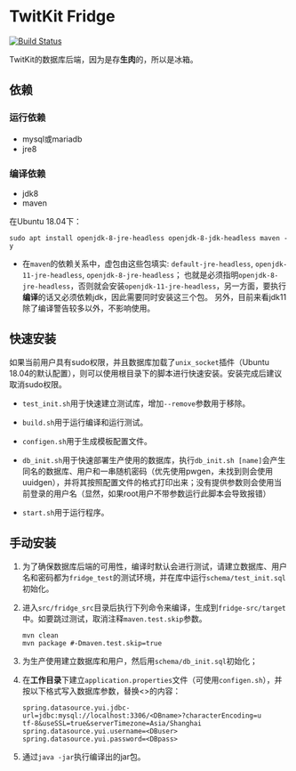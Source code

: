 # TwitKit Fridge 

[![Build Status](https://travis-ci.com/EnkanRec/TwitKit-Fridge.svg?branch=main)](https://enkanrec.github.io/TwitKit-Fridge/)

TwitKit的数据库后端，因为是存**生肉**的，所以是冰箱。

## 依赖

### 运行依赖

- mysql或mariadb
- jre8

### 编译依赖

- jdk8
- maven

在Ubuntu 18.04下：

```shell
sudo apt install openjdk-8-jre-headless openjdk-8-jdk-headless maven -y
```

- 在`maven`的依赖关系中，虚包由这些包填实: `default-jre-headless`, `openjdk-11-jre-headless`, `openjdk-8-jre-headless`；
  也就是必须指明`openjdk-8-jre-headless`，否则就会安装`openjdk-11-jre-headless`，另一方面，要执行**编译**的话又必须依赖jdk，因此需要同时安装这三个包。
  另外，目前来看jdk11除了编译警告较多以外，不影响使用。

## 快速安装

如果当前用户具有sudo权限，并且数据库加载了`unix_socket`插件（Ubuntu 18.04的默认配置），则可以使用根目录下的脚本进行快速安装。安装完成后建议取消sudo权限。

- `test_init.sh`用于快速建立测试库，增加`--remove`参数用于移除。
- `build.sh`用于运行编译和运行测试。

- `configen.sh`用于生成模板配置文件。

- `db_init.sh`用于快速部署生产使用的数据库，执行`db_init.sh [name]`会产生同名的数据库、用户和一串随机密码（优先使用pwgen，未找到则会使用uuidgen），并将其按照配置文件的格式打印出来；没有提供参数则会使用当前登录的用户名（显然，如果root用户不带参数运行此脚本会导致报错）

- `start.sh`用于运行程序。

## 手动安装

1. 为了确保数据库后端的可用性，编译时默认会进行测试，请建立数据库、用户名和密码都为`fridge_test`的测试环境，并在库中运行`schema/test_init.sql`初始化。

2. 进入`src/fridge_src`目录后执行下列命令来编译，生成到`fridge-src/target`中。如要跳过测试，取消注释`maven.test.skip`参数。

   ```
   mvn clean
   mvn package #-Dmaven.test.skip=true
   ```

3. 为生产使用建立数据库和用户，然后用`schema/db_init.sql`初始化；

4. 在**工作目录**下建立`application.properties`文件（可使用`configen.sh`），并按以下格式写入数据库参数，替换<>的内容：

   ```
   spring.datasource.yui.jdbc-url=jdbc:mysql://localhost:3306/<DBname>?characterEncoding=u
   tf-8&useSSL=true&serverTimezone=Asia/Shanghai
   spring.datasource.yui.username=<DBuser>
   spring.datasource.yui.password=<DBpass>
   ```

5. 通过`java -jar`执行编译出的jar包。


